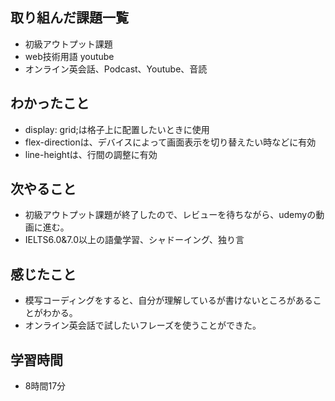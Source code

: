 ## 取り組んだ課題一覧
- 初級アウトプット課題
- web技術用語 youtube
- オンライン英会話、Podcast、Youtube、音読
## わかったこと
- display: grid;は格子上に配置したいときに使用
- flex-directionは、デバイスによって画面表示を切り替えたい時などに有効
- line-heightは、行間の調整に有効
## 次やること
- 初級アウトプット課題が終了したので、レビューを待ちながら、udemyの動画に進む。
- IELTS6.0&7.0以上の語彙学習、シャドーイング、独り言
## 感じたこと
- 模写コーディングをすると、自分が理解しているが書けないところがあることがわかる。
- オンライン英会話で試したいフレーズを使うことができた。
## 学習時間
- 8時間17分
